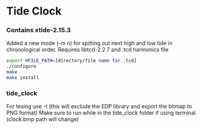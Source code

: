 # Tide Clock

### Contains xtide-2.15.3

Added a new mode (-m n) for spitting out next high and low tide in chronological order. Requires libtcd-2.2.7 and .tcd harmonics file

```bash
export HFILE_PATH=[directory/file name for .tcd]
./configure
make
make install
```

### tide_clock

For tesing use -t (this will exclude the EDP library and export the bitmap to PNG format)
Make sure to run while in the tide_clock folder if using terminal. (clock.bmp path will change)